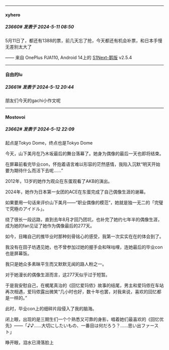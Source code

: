 ﻿
*****

####  xyhero  
##### 23660#       发表于 2024-5-11 08:50

5月11日了，都还有1388的票，前几天忘了抢，今天都还有机会补票，和日本手慢无差别太大了

—— 来自 OnePlus PJA110, Android 14上的 [S1Next-鹅版](https://github.com/ykrank/S1-Next/releases) v2.5.4


*****

####  自由的lu  
##### 23661#       发表于 2024-5-12 20:44

朋友们今天的gachi小作文呢


*****

####  Mostovoi  
##### 23662#       发表于 2024-5-12 22:09

起点是Tokyo Dome，终点也是Tokyo Dome

今天，山下美月在乃木坂最后的舞台落幕了。她身为偶像的最后一天也即将结束。

在屏幕前看完毕业con，怀抱着语言难以形容的茫然感情，我陷入沉默“明天开始要为期待什么而活下去呢……”

2012年，13岁的她作为观众在东蛋观看了AKB的演出。

2024年，她作为日本第一女团的ACE在东蛋完成了自己偶像生涯的谢幕。

如果要用一句话来评价山下美月——“职业偶像的模范”，她就是独一无二的「完璧で究極のアイドル」。

绕了很长一段远路，直到去年8月才回乃团坑，也补完了她约七年半的偶像生涯，成为她的fan见证了她作为偶像最后的277天。

如今，目睹自己的推毕业时那种刻骨铭心的感受，我第一次实实在在的体会到了。

我没有在田子坊遇见她，也不曾参加过她的握手会和咪咕哩，连她最后的毕业con也是屏幕饭。

我只是她众多素昧平生而又默默无闻的路人粉之一。

对于她漫长的偶像生涯而言，这277天似乎过于短暂。

于是我安慰自己，在梶尾真治的《回忆爱玛侬》故事的结尾，男主和爱玛侬在车站再次相遇，爱玛侬露出微笑“几小时也好，数十年也罢，对我来说，喜欢的回忆都是一样的。”

此时，毕业con上的细碎片段侵入了我的脑海。

闭上眼，出现的是三期生们一个个熟悉又可靠的身影，唱着她们最喜欢的《回忆优先》——「♪♪……大切にしたいもの、一番目は何だろう？……思い出ファースト」

睁开眼，泪水已滑落脸上

